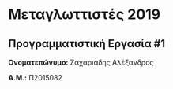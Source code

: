 # Μεταγλωττιστές 2019
## Προγραμματιστική Εργασία #1

**Ονοματεπώνυμο:** Ζαχαριάδης Αλέξανδρος

**Α.Μ.:** Π2015082


